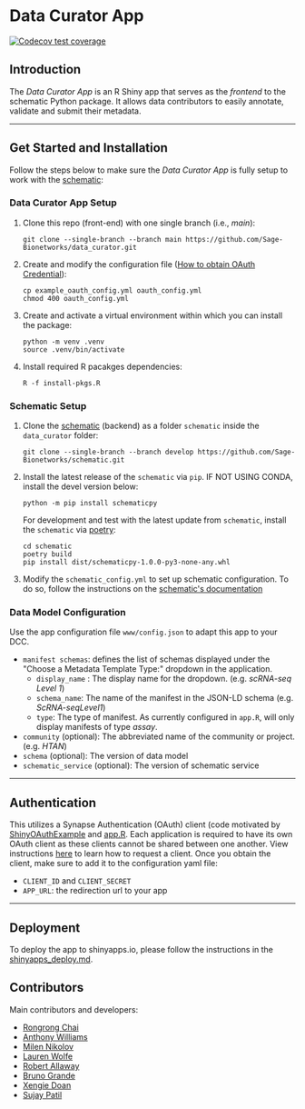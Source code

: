 # Data Curator App

<!-- badges: start -->
[![Codecov test coverage](https://codecov.io/gh/Sage-Bionetworks/data_curator/branch/main/graph/badge.svg)](https://app.codecov.io/gh/Sage-Bionetworks/data_curator?branch=main)
<!-- badges: end -->

## Introduction

The _Data Curator App_ is an R Shiny app that serves as the _frontend_ to the schematic Python package. It allows data contributors to easily annotate, validate and submit their metadata.

---

## Get Started and Installation

Follow the steps below to make sure the _Data Curator App_ is fully setup to work with the [schematic]:

### Data Curator App Setup

1.  Clone this repo (front-end) with one single branch (i.e., _main_):

        git clone --single-branch --branch main https://github.com/Sage-Bionetworks/data_curator.git

2.  Create and modify the configuration file ([How to obtain OAuth Credential](https://github.com/Sage-Bionetworks/data_curator#Authentication)):

        cp example_oauth_config.yml oauth_config.yml
        chmod 400 oauth_config.yml

3.  Create and activate a virtual environment within which you can install the package:

        python -m venv .venv
        source .venv/bin/activate

4.  Install required R pacakges dependencies:

        R -f install-pkgs.R

### Schematic Setup

1.  Clone the [schematic] (backend) as a folder `schematic` inside the `data_curator` folder:

        git clone --single-branch --branch develop https://github.com/Sage-Bionetworks/schematic.git

2.  Install the latest release of the `schematic` via `pip`. IF NOT USING CONDA, install the devel version below:

        python -m pip install schematicpy

    For development and test with the latest update from `schematic`, install the `schematic` via [poetry]:

        cd schematic
        poetry build
        pip install dist/schematicpy-1.0.0-py3-none-any.whl

3.  Modify the `schematic_config.yml` to set up schematic configuration. To do so, follow the instructions on the [schematic's documentation](https://sage-schematic.readthedocs.io/en/develop/index.html#package-installation-and-setup)

### Data Model Configuration

Use the app configuration file `www/config.json` to adapt this app to your DCC.

- `manifest schemas`: defines the list of schemas displayed under the "Choose a Metadata Template Type:" dropdown in the application.
  - `display_name` : The display name for the dropdown. (e.g. _scRNA-seq Level 1_)
  - `schema_name`: The name of the manifest in the JSON-LD schema (e.g. _ScRNA-seqLevel1_)
  - `type`: The type of manifest. As currently configured in `app.R`, will only display manifests of type _assay_.
- `community` (optional): The abbreviated name of the community or project. (e.g. _HTAN_)
- `schema` (optional): The version of data model 
- `schematic_service` (optional): The version of schematic service

---

## Authentication

This utilizes a Synapse Authentication (OAuth) client (code motivated by [ShinyOAuthExample](https://github.com/brucehoff/ShinyOAuthExample) and [app.R](https://gist.github.com/jcheng5/44bd750764713b5a1df7d9daf5538aea). Each application is required to have its own OAuth client as these clients cannot be shared between one another. View instructions [here](https://docs.synapse.org/articles/using_synapse_as_an_oauth_server.html) to learn how to request a client. Once you obtain the client, make sure to add it to the configuration yaml file:

- `CLIENT_ID` and `CLIENT_SECRET`
- `APP_URL`: the redirection url to your app

---

## Deployment
To deploy the app to shinyapps.io, please follow the instructions in the [shinyapps_deploy.md](./shinyapps_deploy.md).

## Contributors

Main contributors and developers:

- [Rongrong Chai](https://github.com/rrchai)
- [Anthony Williams](https://github.com/afwillia)
- [Milen Nikolov](https://github.com/milen-sage)
- [Lauren Wolfe](https://github.com/lakikowolfe)
- [Robert Allaway](https://github.com/allaway)
- [Bruno Grande](https://github.com/BrunoGrandePhD)
- [Xengie Doan](https://github.com/xdoan)
- [Sujay Patil](https://github.com/sujaypatil96)

<!-- Links -->

[schematic]: https://github.com/Sage-Bionetworks/schematic/tree/develop
[poetry]: https://github.com/python-poetry/poetry
